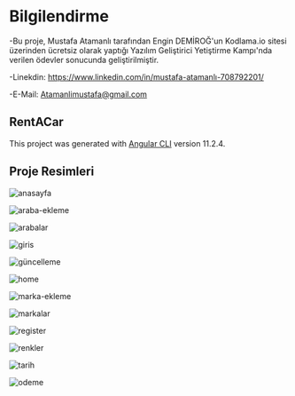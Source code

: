 
# Bilgilendirme

-Bu proje, Mustafa Atamanlı tarafından Engin DEMİROĞ'un Kodlama.io sitesi üzerinden ücretsiz olarak yaptığı Yazılım Geliştirici Yetiştirme Kampı'nda verilen ödevler sonucunda geliştirilmiştir.

-Linekdin: https://www.linkedin.com/in/mustafa-atamanlı-708792201/

-E-Mail: Atamanlimustafa@gmail.com

## RentACar

This project was generated with [Angular CLI](https://github.com/angular/angular-cli) version 11.2.4.




## Proje Resimleri

![anasayfa](https://user-images.githubusercontent.com/75017753/114301503-eb34a080-9acd-11eb-813f-b28434f1056b.PNG)

![araba-ekleme](https://user-images.githubusercontent.com/75017753/114301509-ef60be00-9acd-11eb-9f3d-6c1b1b757bd8.PNG)

![arabalar](https://user-images.githubusercontent.com/75017753/114301513-f2f44500-9acd-11eb-8f52-acbc3aab1106.PNG)

![giris](https://user-images.githubusercontent.com/75017753/114301537-fc7dad00-9acd-11eb-8eb8-2d05ecf0629f.PNG)

![güncelleme](https://user-images.githubusercontent.com/75017753/114301543-01daf780-9ace-11eb-815c-dc1103d030fd.PNG)

![home](https://user-images.githubusercontent.com/75017753/114301546-02738e00-9ace-11eb-800b-9552b55b41eb.PNG)

![marka-ekleme](https://user-images.githubusercontent.com/75017753/114301548-02738e00-9ace-11eb-84de-0b0195338ed0.PNG)

![markalar](https://user-images.githubusercontent.com/75017753/114301552-030c2480-9ace-11eb-9b0a-e588f98a17dc.PNG)

![register](https://user-images.githubusercontent.com/75017753/114301554-030c2480-9ace-11eb-95d9-7abb17bb0e53.PNG)

![renkler](https://user-images.githubusercontent.com/75017753/114301555-03a4bb00-9ace-11eb-8225-57dbca1d7cd5.PNG)

![tarih](https://user-images.githubusercontent.com/75017753/114301666-934a6980-9ace-11eb-9eb6-1e2257047e38.PNG)

![odeme](https://user-images.githubusercontent.com/75017753/114301668-93e30000-9ace-11eb-834c-b69d03797eec.PNG)









